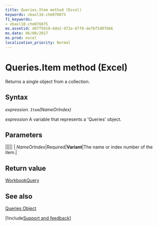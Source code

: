 ```yaml
---
title: Queries.Item method (Excel)
keywords: vbaxl10.chm976075
f1_keywords:
- vbaxl10.chm976075
ms.assetid: d87f5019-dde2-972a-67f8-de7bf5d07b66
ms.date: 06/08/2017
ms.prod: excel
localization_priority: Normal
---
```



# Queries.Item method (Excel)

Returns a single object from a collection.


## Syntax

_expression_. `Item`_(NameOrIndex)_

_expression_ A variable that represents a 'Queries' object.


## Parameters



|||||
| _NameOrIndex_|Required|**Variant**|The name or index number of the item.|

## Return value

[WorkbookQuery](Excel.workbookquery.md)


## See also


[Queries Object](Excel.queries.md)

[!include[Support and feedback](~/includes/feedback-boilerplate.md)]